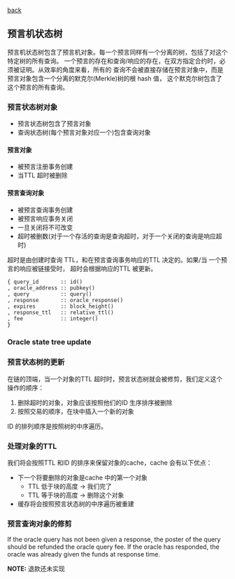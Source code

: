 [back](./oracles.md)
## 预言机状态树

预言机状态树包含了预言机对象。每一个预言同样有一个分离的树，包括了对这个特定树的所有查询。
一个预言的存在和查询/响应的存在，在双方指定合约时，必须被证明。从效率的角度来看，所有的
查询不会被直接存储在预言对象中，而是预言对象包含一个分离的默克尔(Merkle)树的根 hash 值，
这个默克尔树包含了这个预言的所有查询。


### 预言状态树对象

- 预言状态树包含了预言对象
- 查询状态树(每个预言对象对应一个)包含查询对象

#### 预言对象

- 被预言注册事务创建
- 当TTL 超时被删除

#### 预言查询对象

- 被预言查询事务创建
- 被预言响应事务关闭
- 一旦关闭将不可改变
- 超时被删数(对于一个存活的查询是查询超时，对于一个关闭的查询是响应超时)

超时是由创建时查询 TTL，和在预言查询事务响应的TTL 决定的。如果/当 一个预言的响应被链接受时，
超时会根据响应的TTL 被更新。

```
{ query_id       :: id()
, oracle_address :: pubkey()
, query          :: query()
, response       :: oracle_response()
, expires        :: block_height()
, response_ttl   :: relative_ttl()
, fee            :: integer()
}
```

### Oracle state tree update
### 预言状态树的更新

在链的顶端，当一个对象的TTL 超时时，预言状态树就会被修剪，我们定义这个操作的顺序：

1. 删除超时的对象，对象应该按照他们的ID 生序排序被删除
2. 按照交易的顺序，在块中插入一个新的对象

ID 的排列顺序是按照树的中序遍历。

### 处理对象的TTL

我们将会按照TTL 和ID 的排序来保留对象的cache，cache 会有以下优点：

- 下一个将要删除的对象是cache 中的第一个对象
  - TTL 低于块的高度 -> 我们完了
  - TTL 等于块的高度 -> 删除这个对象
- 缓存将会按照预言状态树的中序遍历被重建

### 预言查询对象的修剪

If the oracle query has not been given a response, the poster of
the query should be refunded the oracle query fee. If the oracle has
responded, the oracle was already given the funds at response time.

**NOTE:** 退款还未实现
